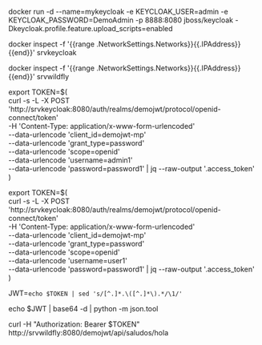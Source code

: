 docker run -d --name=mykeycloak -e KEYCLOAK_USER=admin -e KEYCLOAK_PASSWORD=DemoAdmin -p 8888:8080 jboss/keycloak -Dkeycloak.profile.feature.upload_scripts=enabled

docker inspect -f '{{range .NetworkSettings.Networks}}{{.IPAddress}}{{end}}' srvkeycloak

docker inspect -f '{{range .NetworkSettings.Networks}}{{.IPAddress}}{{end}}' srvwildfly

export TOKEN=$(\
curl -s -L -X POST 'http://srvkeycloak:8080/auth/realms/demojwt/protocol/openid-connect/token' \
-H 'Content-Type: application/x-www-form-urlencoded' \
--data-urlencode 'client_id=demojwt-mp' \
--data-urlencode 'grant_type=password' \
--data-urlencode 'scope=openid' \
--data-urlencode 'username=admin1' \
--data-urlencode 'password=password1'  | jq --raw-output '.access_token' \
 )

export TOKEN=$(\
curl -s -L -X POST 'http://srvkeycloak:8080/auth/realms/demojwt/protocol/openid-connect/token' \
-H 'Content-Type: application/x-www-form-urlencoded' \
--data-urlencode 'client_id=demojwt-mp' \
--data-urlencode 'grant_type=password' \
--data-urlencode 'scope=openid' \
--data-urlencode 'username=user1' \
--data-urlencode 'password=password1'  | jq --raw-output '.access_token' \
 )

JWT=`echo $TOKEN | sed 's/[^.]*.\([^.]*\).*/\1/'`

echo $JWT | base64 -d | python -m json.tool

curl -H "Authorization: Bearer $TOKEN" http://srvwildfly:8080/demojwt/api/saludos/hola